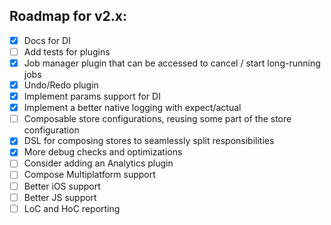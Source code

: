 ## Roadmap for v2.x:

- [x] Docs for DI
- [ ] Add tests for plugins
- [x] Job manager plugin that can be accessed to cancel / start long-running jobs
- [x] Undo/Redo plugin
- [x] Implement params support for DI
- [x] Implement a better native logging with expect/actual
- [ ] Composable store configurations, reusing some part of the store configuration
- [x] DSL for composing stores to seamlessly split responsibilities
- [x] More debug checks and optimizations
- [ ] Consider adding an Analytics plugin
- [ ] Compose Multiplatform support
- [ ] Better iOS support
- [ ] Better JS support
- [ ] LoC and HoC reporting
